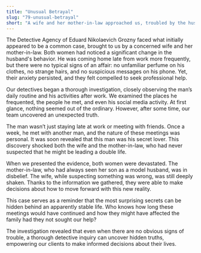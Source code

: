 ```yaml
---
title: "Unusual Betrayal"
slug: "79-unusual-betrayal"
short: "A wife and her mother-in-law approached us, troubled by the husband's odd behavior. He often stayed out late, and although there were no signs of infidelity, their suspicions grew. Our investigation revealed something unexpected…"
---
```


The Detective Agency of Eduard Nikolaevich Grozny faced what initially appeared to be a common case, brought to us by a concerned wife and her mother-in-law. Both women had noticed a significant change in the husband's behavior. He was coming home late from work more frequently, but there were no typical signs of an affair: no unfamiliar perfume on his clothes, no strange hairs, and no suspicious messages on his phone. Yet, their anxiety persisted, and they felt compelled to seek professional help.

Our detectives began a thorough investigation, closely observing the man’s daily routine and his activities after work. We examined the places he frequented, the people he met, and even his social media activity. At first glance, nothing seemed out of the ordinary. However, after some time, our team uncovered an unexpected truth.

The man wasn’t just staying late at work or meeting with friends. Once a week, he met with another man, and the nature of these meetings was personal. It was soon revealed that this man was his secret lover. This discovery shocked both the wife and the mother-in-law, who had never suspected that he might be leading a double life.

When we presented the evidence, both women were devastated. The mother-in-law, who had always seen her son as a model husband, was in disbelief. The wife, while suspecting something was wrong, was still deeply shaken. Thanks to the information we gathered, they were able to make decisions about how to move forward with this new reality.

This case serves as a reminder that the most surprising secrets can be hidden behind an apparently stable life. Who knows how long these meetings would have continued and how they might have affected the family had they not sought our help?

The investigation revealed that even when there are no obvious signs of trouble, a thorough detective inquiry can uncover hidden truths, empowering our clients to make informed decisions about their lives.
